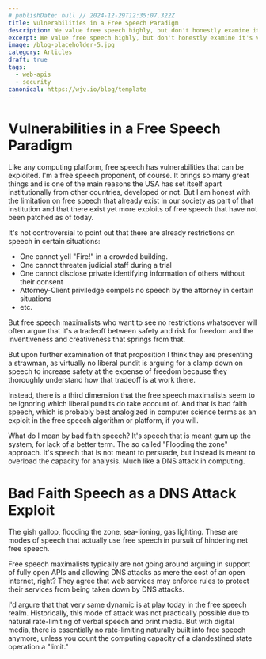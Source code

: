 ```yaml
---
# publishDate: null // 2024-12-29T12:35:07.322Z
title: Vulnerabilities in a Free Speech Paradigm 
description: We value free speech highly, but don't honestly examine it's vulnerabilities that computer science can help shed light on.
excerpt: We value free speech highly, but don't honestly examine it's vulnerabilities that computer science can help shed light on.
image: /blog-placeholder-5.jpg
category: Articles
draft: true
tags:
  - web-apis
  - security
canonical: https://wjv.io/blog/template
---
```


#  Vulnerabilities in a Free Speech Paradigm

Like any computing platform, free speech has vulnerabilities that can be exploited. I'm a free speech proponent, of course. It brings so many great things and is one of the main reasons the USA has set itself apart institutionally from other countries, developed or not. But I am honest with the limitation on free speech that already exist in our society as part of that institution and that there exist yet more exploits of free speech that have not been patched as of today. 

It's not controversial to point out that there are already restrictions on speech in certain situations: 
- One cannot yell "Fire!" in a crowded building.
- One cannot threaten judicial staff during a trial
- One cannot disclose private identifying information of others without their consent
- Attorney-Client priviledge compels no speech by the attorney in certain situations
- etc.

But free speech maximalists who want to see no restrictions whatsoever will often argue that it's a tradeoff between safety and risk for freedom and the inventiveness and creativeness that springs from that.

But upon further examination of that proposition I think they are presenting a strawman, as virtually no liberal pundit is arguing for a clamp down on speech to increase safety at the expense of freedom because they thoroughly understand how that tradeoff is at work there.

Instead, there is a third dimension that the free speech maximalists seem to be ignoring which liberal pundits do take account of. And that is bad faith speech, which is probably best analogized in computer science terms as an exploit in the free speech algorithm or platform, if you will.

What do I mean by bad faith speech? It's speech that is meant gum up the system, for lack of a better term. The so called "Flooding the zone" approach. It's speech that is not meant to persuade, but instead is meant to overload the capacity for analysis. Much like a DNS attack in computing.

# Bad Faith Speech as a DNS Attack Exploit

The gish gallop, flooding the zone, sea-lioning, gas lighting. These are modes of speech that actually use free speech in pursuit of hindering net free speech.

Free speech maximalists typically are not going around arguing in support of fully open APIs and allowing DNS attacks as mere the cost of an open internet, right? They agree that web services may enforce rules to protect their services from being taken down by DNS attacks.

I'd argure that that very same dynamic is at play today in the free speech realm. Historically, this mode of attack was not practically possible due to natural rate-limiting of verbal speech and print media. But with digital media, there is essentially no rate-limiting naturally built into free speech anymore, unless you count the computing capacity of a clandestined state operation a "limit."
